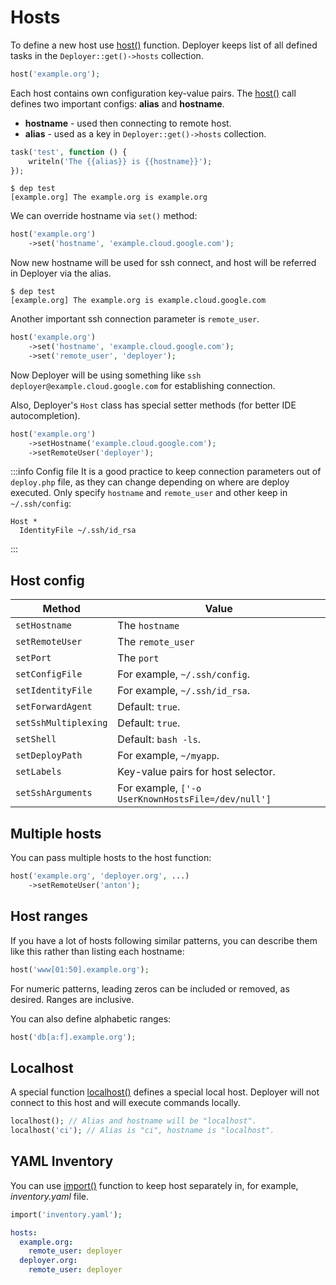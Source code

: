 # Hosts

To define a new host use [host()](api.md#host) function. Deployer keeps list of
all defined tasks in the `Deployer::get()->hosts` collection.

```php
host('example.org');
```

Each host contains own configuration key-value pairs. The [host()](api.md#host)
call defines two important configs: **alias** and **hostname**.

- **hostname** - used then connecting to remote host.
- **alias** - used as a key in `Deployer::get()->hosts` collection.

```php
task('test', function () {
    writeln('The {{alias}} is {{hostname}}');
});
```

```
$ dep test
[example.org] The example.org is example.org
```

We can override hostname via `set()` method:

```php
host('example.org')
    ->set('hostname', 'example.cloud.google.com');
```

Now new hostname will be used for ssh connect, and host will be referred in
Deployer via the alias.

```
$ dep test
[example.org] The example.org is example.cloud.google.com
```

Another important ssh connection parameter is `remote_user`.

```php
host('example.org')
    ->set('hostname', 'example.cloud.google.com');
    ->set('remote_user', 'deployer');
```

Now Deployer will be using something
like `ssh deployer@example.cloud.google.com`
for establishing connection.

Also, Deployer's `Host` class has special setter methods (for better IDE
autocompletion).

```php
host('example.org')
    ->setHostname('example.cloud.google.com');
    ->setRemoteUser('deployer');
```

:::info Config file
It is a good practice to keep connection parameters out of `deploy.php` file, as
they can change depending on where are deploy executed. Only specify `hostname`
and `remote_user` and other keep in `~/.ssh/config`:

```
Host *
  IdentityFile ~/.ssh/id_rsa
```
:::

## Host config

|Method|Value|
|------|-----|
|`setHostname` | The `hostname` |
|`setRemoteUser` | The `remote_user` |
|`setPort` | The `port` |
|`setConfigFile` | For example, `~/.ssh/config`. |
|`setIdentityFile` | For example, `~/.ssh/id_rsa`. |
|`setForwardAgent` | Default: `true`. |
|`setSshMultiplexing` | Default: `true`. |
|`setShell` | Default: `bash -ls`. |
|`setDeployPath` | For example, `~/myapp`. |
|`setLabels` | Key-value pairs for host selector. |
|`setSshArguments` | For example, `['-o UserKnownHostsFile=/dev/null']` |

## Multiple hosts

You can pass multiple hosts to the host function:

```php
host('example.org', 'deployer.org', ...)
    ->setRemoteUser('anton');
```

## Host ranges

If you have a lot of hosts following similar patterns, you can describe them 
like this rather than listing each hostname:

```php
host('www[01:50].example.org');
```

For numeric patterns, leading zeros can be included or removed, as desired. 
Ranges are inclusive.

You can also define alphabetic ranges:

```php
host('db[a:f].example.org');
```

## Localhost

A special function [localhost()](api.md#localhost) defines a special local host.
Deployer will not connect to this host and will execute commands locally.

```php
localhost(); // Alias and hostname will be "localhost".
localhost('ci'); // Alias is "ci", hostname is "localhost".
```

## YAML Inventory

You can use [import()](api.md#import) function to keep host separately in, for
example, *inventory.yaml* file.

```php title="deploy.php"
import('inventory.yaml');
```

```yaml title="inventory.yaml"
hosts:
  example.org:
    remote_user: deployer
  deployer.org:
    remote_user: deployer
```
